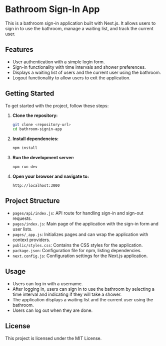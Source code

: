 # Bathroom Sign-In App

This is a bathroom sign-in application built with Next.js. It allows users to sign in to use the bathroom, manage a waiting list, and track the current user.

## Features

- User authentication with a simple login form.
- Sign-in functionality with time intervals and shower preferences.
- Displays a waiting list of users and the current user using the bathroom.
- Logout functionality to allow users to exit the application.

## Getting Started

To get started with the project, follow these steps:

1. **Clone the repository:**
   ```bash
   git clone <repository-url>
   cd bathroom-signin-app
   ```

2. **Install dependencies:**
   ```bash
   npm install
   ```

3. **Run the development server:**
   ```bash
   npm run dev
   ```

4. **Open your browser and navigate to:**
   ```
   http://localhost:3000
   ```

## Project Structure

- `pages/api/index.js`: API route for handling sign-in and sign-out requests.
- `pages/index.js`: Main page of the application with the sign-in form and user lists.
- `pages/_app.js`: Initializes pages and can wrap the application with context providers.
- `public/styles.css`: Contains the CSS styles for the application.
- `package.json`: Configuration file for npm, listing dependencies.
- `next.config.js`: Configuration settings for the Next.js application.

## Usage

- Users can log in with a username.
- After logging in, users can sign in to use the bathroom by selecting a time interval and indicating if they will take a shower.
- The application displays a waiting list and the current user using the bathroom.
- Users can log out when they are done.

## License

This project is licensed under the MIT License.